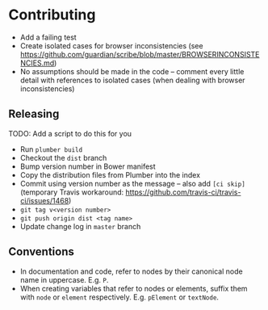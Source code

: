 # Contributing

* Add a failing test
* Create isolated cases for browser inconsistencies (see https://github.com/guardian/scribe/blob/master/BROWSERINCONSISTENCIES.md)
* No assumptions should be made in the code – comment every little detail with
  references to isolated cases (when dealing with browser inconsistencies)

## Releasing
TODO: Add a script to do this for you

* Run `plumber build`
* Checkout the `dist` branch
* Bump version number in Bower manifest
* Copy the distribution files from Plumber into the index
* Commit using version number as the message – also add `[ci skip]` (temporary
  Travis workaround: https://github.com/travis-ci/travis-ci/issues/1468)
* `git tag v<version number>`
* `git push origin dist <tag name>`
* Update change log in `master` branch

## Conventions
* In documentation and code, refer to nodes by their canonical node name in
  uppercase. E.g. `P`.
* When creating variables that refer to nodes or elements, suffix them with
  `node` or `element` respectively. E.g. `pElement` or `textNode`.

